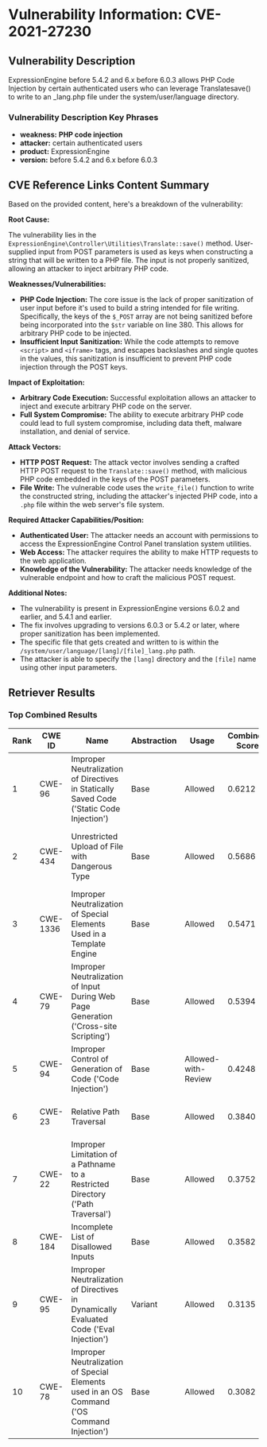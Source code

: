 # Vulnerability Information: CVE-2021-27230

## Vulnerability Description
ExpressionEngine before 5.4.2 and 6.x before 6.0.3 allows PHP Code Injection by certain authenticated users who can leverage Translatesave() to write to an _lang.php file under the system/user/language directory.

### Vulnerability Description Key Phrases
- **weakness:** **PHP code injection**
- **attacker:** certain authenticated users
- **product:** ExpressionEngine
- **version:** before 5.4.2 and 6.x before 6.0.3

## CVE Reference Links Content Summary
Based on the provided content, here's a breakdown of the vulnerability:

**Root Cause:**

The vulnerability lies in the `ExpressionEngine\Controller\Utilities\Translate::save()` method. User-supplied input from POST parameters is used as keys when constructing a string that will be written to a PHP file. The input is not properly sanitized, allowing an attacker to inject arbitrary PHP code.

**Weaknesses/Vulnerabilities:**

*   **PHP Code Injection:** The core issue is the lack of proper sanitization of user input before it's used to build a string intended for file writing. Specifically, the keys of the `$_POST` array are not being sanitized before being incorporated into the `$str` variable on line 380. This allows for arbitrary PHP code to be injected.
*   **Insufficient Input Sanitization:** While the code attempts to remove `<script>` and `<iframe>` tags, and escapes backslashes and single quotes in the values, this sanitization is insufficient to prevent PHP code injection through the POST keys.

**Impact of Exploitation:**

*   **Arbitrary Code Execution:** Successful exploitation allows an attacker to inject and execute arbitrary PHP code on the server.
*   **Full System Compromise:** The ability to execute arbitrary PHP code could lead to full system compromise, including data theft, malware installation, and denial of service.

**Attack Vectors:**

*   **HTTP POST Request:** The attack vector involves sending a crafted HTTP POST request to the `Translate::save()` method, with malicious PHP code embedded in the keys of the POST parameters.
*   **File Write:** The vulnerable code uses the `write_file()` function to write the constructed string, including the attacker's injected PHP code, into a `.php` file within the web server's file system.

**Required Attacker Capabilities/Position:**

*   **Authenticated User:** The attacker needs an account with permissions to access the ExpressionEngine Control Panel translation system utilities.
*   **Web Access:** The attacker requires the ability to make HTTP requests to the web application.
*   **Knowledge of the Vulnerability:**  The attacker needs knowledge of the vulnerable endpoint and how to craft the malicious POST request.

**Additional Notes:**

*   The vulnerability is present in ExpressionEngine versions 6.0.2 and earlier, and 5.4.1 and earlier.
*   The fix involves upgrading to versions 6.0.3 or 5.4.2 or later, where proper sanitization has been implemented.
* The specific file that gets created and written to is within the `/system/user/language/[lang]/[file]_lang.php` path.
* The attacker is able to specify the `[lang]` directory and the `[file]` name using other input parameters.

## Retriever Results

### Top Combined Results

| Rank | CWE ID | Name | Abstraction | Usage | Combined Score | Retrievers | Individual Scores |
|------|--------|------|-------------|-------|---------------|------------|-------------------|
| 1 | CWE-96 | Improper Neutralization of Directives in Statically Saved Code ('Static Code Injection') | Base | Allowed | 0.6212 | dense, sparse, graph | dense: 0.570, sparse: 0.203, graph: 0.616 |
| 2 | CWE-434 | Unrestricted Upload of File with Dangerous Type | Base | Allowed | 0.5686 | dense, sparse, graph | dense: 0.476, sparse: 0.158, graph: 0.671 |
| 3 | CWE-1336 | Improper Neutralization of Special Elements Used in a Template Engine | Base | Allowed | 0.5471 | dense, sparse, graph | dense: 0.497, sparse: 0.143, graph: 0.605 |
| 4 | CWE-79 | Improper Neutralization of Input During Web Page Generation ('Cross-site Scripting') | Base | Allowed | 0.5394 | dense, sparse, graph | dense: 0.486, sparse: 0.141, graph: 0.603 |
| 5 | CWE-94 | Improper Control of Generation of Code ('Code Injection') | Base | Allowed-with-Review | 0.4248 | sparse, graph | sparse: 0.153, graph: 1.000 |
| 6 | CWE-23 | Relative Path Traversal | Base | Allowed | 0.3840 | sparse, graph | sparse: 0.151, graph: 0.832 |
| 7 | CWE-22 | Improper Limitation of a Pathname to a Restricted Directory ('Path Traversal') | Base | Allowed | 0.3752 | sparse, graph | sparse: 0.148, graph: 0.813 |
| 8 | CWE-184 | Incomplete List of Disallowed Inputs | Base | Allowed | 0.3582 | sparse, graph | sparse: 0.133, graph: 0.789 |
| 9 | CWE-95 | Improper Neutralization of Directives in Dynamically Evaluated Code ('Eval Injection') | Variant | Allowed | 0.3135 | dense, sparse | dense: 0.511, sparse: 0.147 |
| 10 | CWE-78 | Improper Neutralization of Special Elements used in an OS Command ('OS Command Injection') | Base | Allowed | 0.3082 | sparse, graph | sparse: 0.144, graph: 0.631 |

